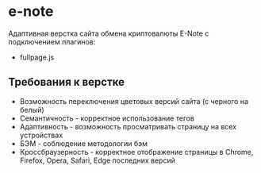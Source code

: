 # e-note
Адаптивная верстка сайта обмена криптовалюты E-Note с подключением плагинов:
<ul>
<li>fullpage.js</li>
</ul>
<h2>Требования к верстке</h2>
<ul>
  <li>Возможность переключения цветовых версий сайта (с черного на белый)</li>
  <li>Семантичность - корректное использование тегов</li>
  <li>Адаптивность - возможность просматривать страницу на всех устройствах</li>
  <li>БЭМ - соблюдение методологии бэм</li>
  <li>Кроссбраузерность - корректное отображение страницы в Chrome, Firefox, Opera, Safari, Edge последних версий</li>
</ul>

